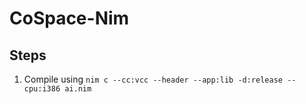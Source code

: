 # CoSpace-Nim

## Steps
1. Compile using `nim c --cc:vcc --header --app:lib -d:release --cpu:i386 ai.nim`
